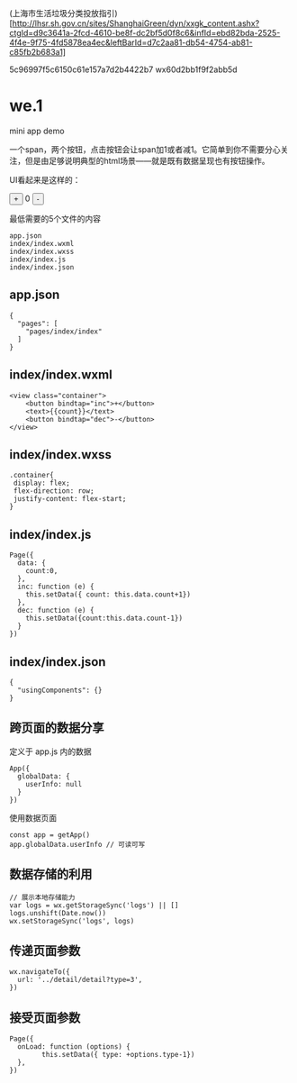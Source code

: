 

(上海市生活垃圾分类投放指引)[http://lhsr.sh.gov.cn/sites/ShanghaiGreen/dyn/xxgk_content.ashx?ctgId=d9c3641a-2fcd-4610-be8f-dc2bf5d0f8c6&infId=ebd82bda-2525-4f4e-9f75-4fd5878ea4ec&leftBarId=d7c2aa81-db54-4754-ab81-c85fb2b683a1]


5c96997f5c6150c61e157a7d2b4422b7 wx60d2bb1f9f2abb5d

# we.1


mini app demo 


一个span，两个按钮，点击按钮会让span加1或者减1。它简单到你不需要分心关注，但是由足够说明典型的html场景——就是既有数据呈现也有按钮操作。

UI看起来是这样的：

<div id="app">
    <button id="inc">+</button>
    <span id="count">0</span>
    <button id="dec">-</button>  
</div>
	

最低需要的5个文件的内容

	app.json
	index/index.wxml
	index/index.wxss
	index/index.js
	index/index.json

## app.json

	{
	  "pages": [
	    "pages/index/index"
	  ]
	}

##  index/index.wxml

	<view class="container">
	    <button bindtap="inc">+</button>
	    <text>{{count}}</text>
	    <button bindtap="dec">-</button>
	</view>


## index/index.wxss

	.container{
	 display: flex;
	 flex-direction: row;
	 justify-content: flex-start;
	}

## index/index.js

	Page({
	  data: {
	    count:0,
	  },
	  inc: function (e) {
	    this.setData({ count: this.data.count+1})
	  },
	  dec: function (e) {
	    this.setData({count:this.data.count-1})
	  }
	})

##  index/index.json

	{
	  "usingComponents": {}
	}




## 跨页面的数据分享

定义于 app.js 内的数据

    App({
      globalData: {
        userInfo: null
      }
    })


使用数据页面

    const app = getApp()
    app.globalData.userInfo // 可读可写

## 数据存储的利用

    // 展示本地存储能力
    var logs = wx.getStorageSync('logs') || []
    logs.unshift(Date.now())
    wx.setStorageSync('logs', logs)

## 传递页面参数
	
	wx.navigateTo({
      url: '../detail/detail?type=3',
    })

## 接受页面参数

    Page({
	  onLoad: function (options) {
		    this.setData({ type: +options.type-1})
	  },
	})

